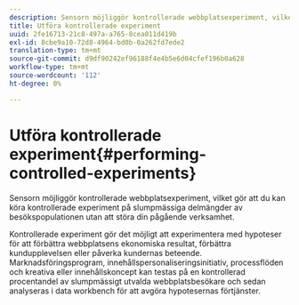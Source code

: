 ```yaml
---
description: Sensorn möjliggör kontrollerade webbplatsexperiment, vilket gör att du kan köra kontrollerade experiment på slumpmässiga delmängder av besökspopulationen utan att störa din pågående verksamhet.
title: Utföra kontrollerade experiment
uuid: 2fe16713-21c8-497a-a765-8cea011d419b
exl-id: 8cbe9a10-72d8-4964-bd0b-0a262fd7ede2
translation-type: tm+mt
source-git-commit: d9df90242ef96188f4e4b5e6d04cfef196b0a628
workflow-type: tm+mt
source-wordcount: '112'
ht-degree: 0%

---
```


# Utföra kontrollerade experiment{#performing-controlled-experiments}

Sensorn möjliggör kontrollerade webbplatsexperiment, vilket gör att du kan köra kontrollerade experiment på slumpmässiga delmängder av besökspopulationen utan att störa din pågående verksamhet.

Kontrollerade experiment gör det möjligt att experimentera med hypoteser för att förbättra webbplatsens ekonomiska resultat, förbättra kundupplevelsen eller påverka kundernas beteende. Marknadsföringsprogram, innehållspersonaliseringsinitiativ, processflöden och kreativa eller innehållskoncept kan testas på en kontrollerad procentandel av slumpmässigt utvalda webbplatsbesökare och sedan analyseras i data workbench för att avgöra hypotesernas förtjänster.
